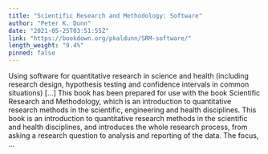 ```yaml
---
title: "Scientific Research and Methodology: Software"
author: "Peter K. Dunn"
date: "2021-05-25T03:51:55Z"
link: "https://bookdown.org/pkaldunn/SRM-software/"
length_weight: "9.4%"
pinned: false
---
```


Using software for quantitative research in science and health (including research design, hypothesis testing and confidence intervals in common situations) [...] This book has been prepared for use with the book
Scientific Research and Methodology,
which is an introduction to quantitative research methods in the scientific, engineering and health disciplines. This book is an introduction to quantitative research methods in the scientific and health disciplines,
and introduces the whole research process,
from asking a research question to analysis and reporting of the data.
The focus, ...
